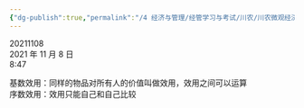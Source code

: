 ```yaml
---
{"dg-publish":true,"permalink":"/4 经济与管理/经管学习与考试/川农/川农微观经济学/20211108/","title":"20211108"}
---
```



20211108  
2021 年 11 月 8 日  
8:47

基数效用：同样的物品对所有人的价值叫做效用，效用之间可以运算  
序数效用：效用只能自己和自己比较